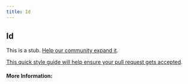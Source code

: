 ```yaml
---
title: Id
---
```


## Id

This is a stub. [Help our community expand it](https://github.com/freeCodeCamp/guide-articles/tree/master/articles/CSS/Selectors/General/ID/index.md).

[This quick style guide will help ensure your pull request gets accepted](https://github.com/freeCodeCamp/guide-articles/blob/master/README.md).

<!-- The article goes here, in GitHub-flavored Markdown. Feel free to add YouTube videos, images, and CodePen/JSBin embeds  -->

#### More Information:
<!-- Please add any articles you think might be helpful to read before writing the article -->


